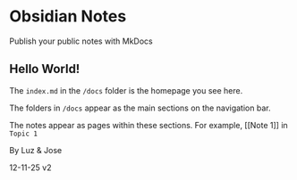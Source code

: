 # Obsidian Notes



Publish your public notes with MkDocs

## Hello World!



The `index.md` in the `/docs` folder is the homepage you see here.

The folders in `/docs` appear as the main sections on the navigation bar.


The notes appear as pages within these sections. For example, [[Note 1]] in `Topic 1`

By Luz & Jose 

12-11-25 v2